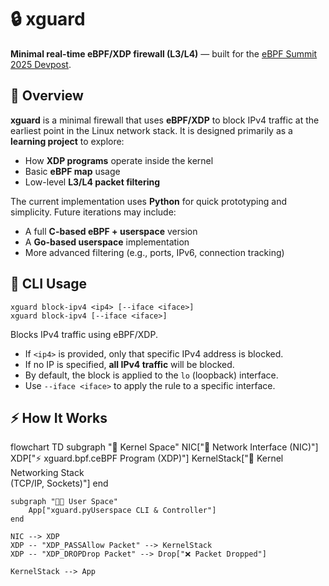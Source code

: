 # 🔒 xguard

**Minimal real-time eBPF/XDP firewall (L3/L4)** — built for the [eBPF Summit 2025 Devpost](https://ebpf-summit-2025.devpost.com).


## 📖 Overview

**xguard** is a minimal firewall that uses **eBPF/XDP** to block IPv4 traffic at the earliest point in the Linux network stack. It is designed primarily as a **learning project** to explore:

- How **XDP programs** operate inside the kernel
- Basic **eBPF map** usage
- Low-level **L3/L4 packet filtering**

The current implementation uses **Python** for quick prototyping and simplicity. Future iterations may include:

- A full **C-based eBPF + userspace** version
- A **Go-based userspace** implementation
- More advanced filtering (e.g., ports, IPv6, connection tracking)

## 🧰 CLI Usage

```
xguard block-ipv4 <ip4> [--iface <iface>]
xguard block-ipv4 [--iface <iface>]
```

Blocks IPv4 traffic using eBPF/XDP.

- If `<ip4>` is provided, only that specific IPv4 address is blocked.
- If no IP is specified, **all IPv4 traffic** will be blocked.
- By default, the block is applied to the `lo` (loopback) interface.
- Use `--iface <iface>` to apply the rule to a specific interface.


## ⚡ How It Works
flowchart TD
    subgraph "🧱 Kernel Space"
        NIC["📡 Network Interface (NIC)"]
        XDP["⚡ xguard.bpf.ceBPF Program (XDP)"]
        KernelStack["🧠 Kernel Networking Stack<br>(TCP/IP, Sockets)"]
    end

    subgraph "👨‍💻 User Space"
        App["xguard.pyUserspace CLI & Controller"]
    end

    NIC --> XDP
    XDP -- "XDP_PASSAllow Packet" --> KernelStack
    XDP -- "XDP_DROPDrop Packet" --> Drop["❌ Packet Dropped"]

    KernelStack --> App
